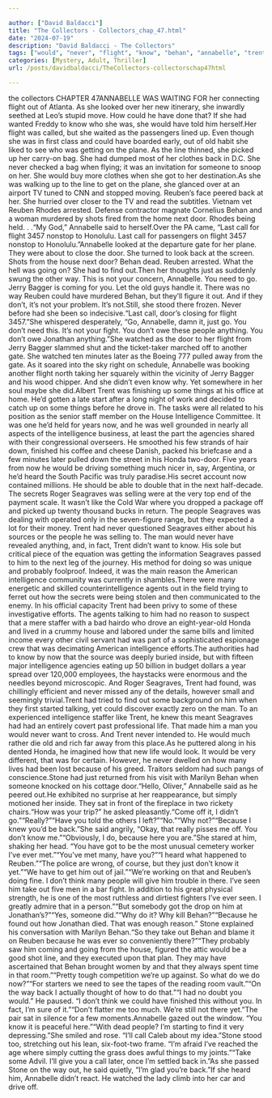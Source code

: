 ```yaml
---

author: ["David Baldacci"]
title: "The Collectors - Collectors_chap_47.html"
date: "2024-07-19"
description: "David Baldacci - The Collectors"
tags: ["would", "never", "flight", "know", "behan", "annabelle", "trent", "reuben", "intelligence", "seagraves", "could", "back", "door", "call", "people", "next", "said", "house", "way", "many", "old", "plane", "line", "someone", "got"]
categories: [Mystery, Adult, Thriller]
url: /posts/davidbaldacci/TheCollectors-collectorschap47html

---
```


the collectors
CHAPTER 47ANNABELLE WAS WAITING FOR her connecting flight out of Atlanta. As she looked over her new itinerary, she inwardly seethed at Leo’s stupid move. How could he have done that? If she had wanted Freddy to know who she was, she would have told him herself.Her flight was called, but she waited as the passengers lined up. Even though she was in first class and could have boarded early, out of old habit she liked to see who was getting on the plane. As the line thinned, she picked up her carry-on bag. She had dumped most of her clothes back in D.C. She never checked a bag when flying; it was an invitation for someone to snoop on her. She would buy more clothes when she got to her destination.As she was walking up to the line to get on the plane, she glanced over at an airport TV tuned to CNN and stopped moving. Reuben’s face peered back at her. She hurried over closer to the TV and read the subtitles. Vietnam vet Reuben Rhodes arrested. Defense contractor magnate Cornelius Behan and a woman murdered by shots fired from the home next door. Rhodes being held. . .“My God,” Annabelle said to herself.Over the PA came, “Last call for flight 3457 nonstop to Honolulu. Last call for passengers on flight 3457 nonstop to Honolulu.”Annabelle looked at the departure gate for her plane. They were about to close the door. She turned to look back at the screen. Shots from the house next door? Behan dead. Reuben arrested. What the hell was going on? She had to find out.Then her thoughts just as suddenly swung the other way. This is not your concern, Annabelle. You need to go. Jerry Bagger is coming for you. Let the old guys handle it. There was no way Reuben could have murdered Behan, but they’ll figure it out. And if they don’t, it’s not your problem. It’s not.Still, she stood there frozen. Never before had she been so indecisive.“Last call, door’s closing for flight 3457.”She whispered desperately, “Go, Annabelle, damn it, just go. You don’t need this. It’s not your fight. You don’t owe these people anything. You don’t owe Jonathan anything.”She watched as the door to her flight from Jerry Bagger slammed shut and the ticket-taker marched off to another gate. She watched ten minutes later as the Boeing 777 pulled away from the gate. As it soared into the sky right on schedule, Annabelle was booking another flight north taking her squarely within the vicinity of Jerry Bagger and his wood chipper. And she didn’t even know why. Yet somewhere in her soul maybe she did.Albert Trent was finishing up some things at his office at home. He’d gotten a late start after a long night of work and decided to catch up on some things before he drove in. The tasks were all related to his position as the senior staff member on the House Intelligence Committee. It was one he’d held for years now, and he was well grounded in nearly all aspects of the intelligence business, at least the part the agencies shared with their congressional overseers. He smoothed his few strands of hair down, finished his coffee and cheese Danish, packed his briefcase and a few minutes later pulled down the street in his Honda two-door. Five years from now he would be driving something much nicer in, say, Argentina, or he’d heard the South Pacific was truly paradise.His secret account now contained millions. He should be able to double that in the next half-decade. The secrets Roger Seagraves was selling were at the very top end of the payment scale. It wasn’t like the Cold War where you dropped a package off and picked up twenty thousand bucks in return. The people Seagraves was dealing with operated only in the seven-figure range, but they expected a lot for their money. Trent had never questioned Seagraves either about his sources or the people he was selling to. The man would never have revealed anything, and, in fact, Trent didn’t want to know. His sole but critical piece of the equation was getting the information Seagraves passed to him to the next leg of the journey. His method for doing so was unique and probably foolproof. Indeed, it was the main reason the American intelligence community was currently in shambles.There were many energetic and skilled counterintelligence agents out in the field trying to ferret out how the secrets were being stolen and then communicated to the enemy. In his official capacity Trent had been privy to some of these investigative efforts. The agents talking to him had no reason to suspect that a mere staffer with a bad hairdo who drove an eight-year-old Honda and lived in a crummy house and labored under the same bills and limited income every other civil servant had was part of a sophisticated espionage crew that was decimating American intelligence efforts.The authorities had to know by now that the source was deeply buried inside, but with fifteen major intelligence agencies eating up 50 billion in budget dollars a year spread over 120,000 employees, the haystacks were enormous and the needles beyond microscopic. And Roger Seagraves, Trent had found, was chillingly efficient and never missed any of the details, however small and seemingly trivial.Trent had tried to find out some background on him when they first started talking, yet could discover exactly zero on the man. To an experienced intelligence staffer like Trent, he knew this meant Seagraves had had an entirely covert past professional life. That made him a man you would never want to cross. And Trent never intended to. He would much rather die old and rich far away from this place.As he puttered along in his dented Honda, he imagined how that new life would look. It would be very different, that was for certain. However, he never dwelled on how many lives had been lost because of his greed. Traitors seldom had such pangs of conscience.Stone had just returned from his visit with Marilyn Behan when someone knocked on his cottage door.“Hello, Oliver,” Annabelle said as he peered out.He exhibited no surprise at her reappearance, but simply motioned her inside. They sat in front of the fireplace in two rickety chairs.“How was your trip?” he asked pleasantly.“Come off it, I didn’t go.”“Really?”“Have you told the others I left?”“No.”“Why not?”“Because I knew you’d be back.”She said angrily, “Okay, that really pisses me off. You don’t know me.”“Obviously, I do, because here you are.”She stared at him, shaking her head. “You have got to be the most unusual cemetery worker I’ve ever met.”“You’ve met many, have you?”“I heard what happened to Reuben.”“The police are wrong, of course, but they just don’t know it yet.”“We have to get him out of jail.”“We’re working on that and Reuben’s doing fine. I don’t think many people will give him trouble in there. I’ve seen him take out five men in a bar fight. In addition to his great physical strength, he is one of the most ruthless and dirtiest fighters I’ve ever seen. I greatly admire that in a person.”“But somebody got the drop on him at Jonathan’s?”“Yes, someone did.”“Why do it? Why kill Behan?”“Because he found out how Jonathan died. That was enough reason.” Stone explained his conversation with Marilyn Behan.“So they take out Behan and blame it on Reuben because he was ever so conveniently there?”“They probably saw him coming and going from the house, figured the attic would be a good shot line, and they executed upon that plan. They may have ascertained that Behan brought women by and that they always spent time in that room.”“Pretty tough competition we’re up against. So what do we do now?”“For starters we need to see the tapes of the reading room vault.”“On the way back I actually thought of how to do that.”“I had no doubt you would.” He paused. “I don’t think we could have finished this without you. In fact, I’m sure of it.”“Don’t flatter me too much. We’re still not there yet.”The pair sat in silence for a few moments.Annabelle gazed out the window. “You know it is peaceful here.”“With dead people? I’m starting to find it very depressing.”She smiled and rose. “I’ll call Caleb about my idea.”Stone stood too, stretching out his lean, six-foot-two frame. “I’m afraid I’ve reached the age where simply cutting the grass does awful things to my joints.”“Take some Advil. I’ll give you a call later, once I’m settled back in.”As she passed Stone on the way out, he said quietly, “I’m glad you’re back.”If she heard him, Annabelle didn’t react. He watched the lady climb into her car and drive off.